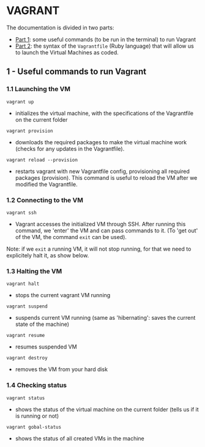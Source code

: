 # VAGRANT 

The documentation is divided in two parts:
- [Part 1](#1---useful-unix-commands-to-run-vagrant): some useful commands (to be run in the terminal) to run Vagrant
- [Part 2](): the syntax of the `Vagrantfile` (Ruby language) that will allow us to launch the Virtual Machines as coded.

## 1 - Useful commands to run Vagrant
### 1.1 Launching the VM
```vagrant up```
- initializes the virtual machine, with the specifications of the Vagrantfile on the current folder

```vagrant provision```
- downloads the required packages to make the virtual machine work (checks for any updates in the Vagrantfile).

```vagrant reload --provision```
- restarts vagrant with new Vagrantfile config, provisioning all required packages (provision). This command is useful to reload the VM after we modified the Vagrantfile.

### 1.2 Connecting to the VM
```vagrant ssh```
- Vagrant accesses the initialized VM through SSH. After running this command, we 'enter' the VM and can pass commands to it. (To 'get out' of the VM, the command `exit` can be used).

Note: if we `exit` a running VM, it will not stop running, for that we need to explicitely halt it, as show below.

### 1.3 Halting the VM
```vagrant halt```
- stops the current vagrant VM running

```vagrant suspend```
- suspends current VM running (same as 'hibernating': saves the current state of the machine)

```vagrant resume```
- resumes suspended VM

```vagrant destroy```
- removes the VM from your hard disk

 ### 1.4 Checking status
```vagrant status```
- shows the status of the virtual machine on the current folder (tells us if it is running or not)

```vagrant gobal-status```
- shows the status of all created VMs in the machine
